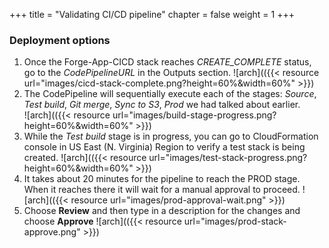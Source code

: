 +++
title = "Validating CI/CD pipeline"
chapter = false
weight = 1
+++

### Deployment options

1. Once the Forge-App-CICD stack reaches *CREATE_COMPLETE* status, go to the *CodePipelineURL* in the Outputs section.
![arch](({{< resource url="images/cicd-stack-complete.png?height=60%&width=60%" >}})
2. The CodePipeline will sequentially execute each of the stages: *Source*, *Test build*, *Git merge*, *Sync to S3*, *Prod* we had talked about earlier.  
![arch](({{< resource url="images/build-stage-progress.png?height=60%&width=60%" >}})
3. While the *Test build* stage is in progress, you can go to CloudFormation console in US East (N. Virginia) Region to verify a test stack is being created. 
![arch](({{< resource url="images/test-stack-progress.png?height=60%&width=60%" >}})
4. It takes about 20 minutes for the pipeline to reach the PROD stage. When it reaches there it will wait for a manual approval to proceed. 
![arch](({{< resource url="images/prod-approval-wait.png" >}})
5. Choose **Review** and then type in a description for the changes and choose **Approve**
![arch](({{< resource url="images/prod-stack-approve.png" >}})